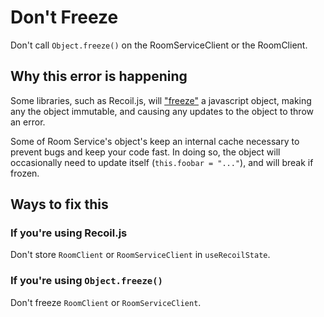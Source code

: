 # Don't Freeze

Don't call `Object.freeze()` on the RoomServiceClient or the RoomClient.

## Why this error is happening

Some libraries, such as Recoil.js, will ["freeze"](https://developer.mozilla.org/en-US/docs/Web/JavaScript/Reference/Global_Objects/Object/freeze) a javascript object, making any the object immutable, and causing any updates to the object to throw an error.

Some of Room Service's object's keep an internal cache necessary to prevent bugs and keep your code fast. In doing so, the object will occasionally need to update itself (`this.foobar = "..."`), and will break if frozen.

## Ways to fix this

### If you're using Recoil.js

Don't store `RoomClient` or `RoomServiceClient` in `useRecoilState`.

### If you're using `Object.freeze()`

Don't freeze `RoomClient` or `RoomServiceClient`.
